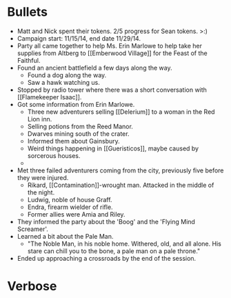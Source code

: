 

# Bullets
- Matt and Nick spent their tokens. 2/5 progress for Sean tokens. >:)
- Campaign start: 11/15/14, end date 11/29/14.
- Party all came together to help Ms. Erin Marlowe to help take her supplies from Altberg to [[Emberwood Village]] for the Feast of the Faithful.
- Found an ancient battlefield a few days along the way.
	- Found a dog along the way.
	- Saw a hawk watching us.
- Stopped by radio tower where there was a short conversation with [[Flamekeeper Isaac]].
- Got some information from Erin Marlowe.
	- Three new adventurers selling [[Delerium]] to a woman in the Red Lion inn.
	- Selling potions from the Reed Manor.
	- Dwarves mining south of the crater.
	- Informed them about Gainsbury.
	- Weird things happening in [[Gueristicos]], maybe caused by sorcerous houses.
	- 
- Met three failed adventurers coming from the city, previously five before they were injured.
	- Rikard, [[Contamination]]-wrought man. Attacked in the middle of the night.
	- Ludwig, noble of house Graff.
	- Endra, firearm wielder of rifle.
	- Former allies were Amia and Riley.
- They informed the party about the 'Boog' and the 'Flying Mind Screamer'.
- Learned a bit about the Pale Man.
	- "The Noble Man, in his noble home. Withered, old, and all alone. His stare can chill you to the bone, a pale man on a pale throne."
- Ended up approaching a crossroads by the end of the session.
# Verbose